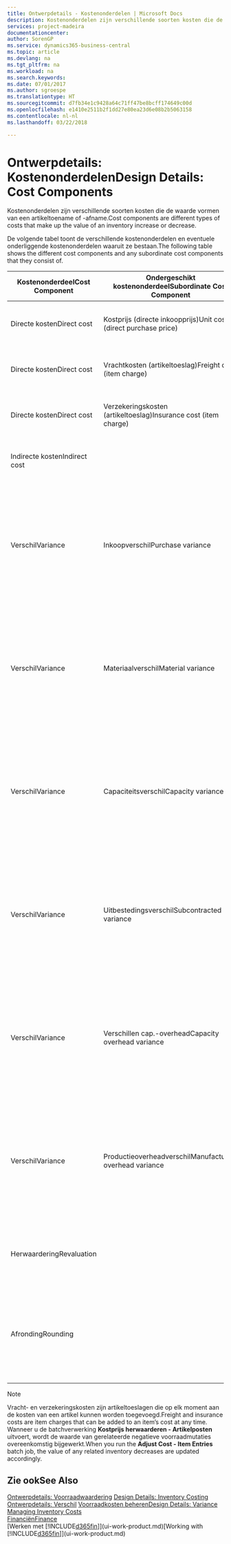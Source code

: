 ```yaml
---
title: Ontwerpdetails - Kostenonderdelen | Microsoft Docs
description: Kostenonderdelen zijn verschillende soorten kosten die de waarde vormen van een artikeltoename of -afname.
services: project-madeira
documentationcenter: 
author: SorenGP
ms.service: dynamics365-business-central
ms.topic: article
ms.devlang: na
ms.tgt_pltfrm: na
ms.workload: na
ms.search.keywords: 
ms.date: 07/01/2017
ms.author: sgroespe
ms.translationtype: HT
ms.sourcegitcommit: d7fb34e1c9428a64c71ff47be8bcff174649c00d
ms.openlocfilehash: e1410e2511b2f1dd27e80ea23d6e08b2b5063158
ms.contentlocale: nl-nl
ms.lasthandoff: 03/22/2018

---
```

# <a name="design-details-cost-components"></a><span data-ttu-id="04de2-103">Ontwerpdetails: Kostenonderdelen</span><span class="sxs-lookup"><span data-stu-id="04de2-103">Design Details: Cost Components</span></span>
<span data-ttu-id="04de2-104">Kostenonderdelen zijn verschillende soorten kosten die de waarde vormen van een artikeltoename of -afname.</span><span class="sxs-lookup"><span data-stu-id="04de2-104">Cost components are different types of costs that make up the value of an inventory increase or decrease.</span></span>  

 <span data-ttu-id="04de2-105">De volgende tabel toont de verschillende kostenonderdelen en eventuele onderliggende kostenonderdelen waaruit ze bestaan.</span><span class="sxs-lookup"><span data-stu-id="04de2-105">The following table shows the different cost components and any subordinate cost components that they consist of.</span></span>  

|<span data-ttu-id="04de2-106">Kostenonderdeel</span><span class="sxs-lookup"><span data-stu-id="04de2-106">Cost Component</span></span>|<span data-ttu-id="04de2-107">Ondergeschikt kostenonderdeel</span><span class="sxs-lookup"><span data-stu-id="04de2-107">Subordinate Cost Component</span></span>|<span data-ttu-id="04de2-108">Description</span><span class="sxs-lookup"><span data-stu-id="04de2-108">Description</span></span>|  
|--------------------|--------------------------------|---------------------------------------|  
|<span data-ttu-id="04de2-109">Directe kosten</span><span class="sxs-lookup"><span data-stu-id="04de2-109">Direct cost</span></span>|<span data-ttu-id="04de2-110">Kostprijs (directe inkoopprijs)</span><span class="sxs-lookup"><span data-stu-id="04de2-110">Unit cost (direct purchase price)</span></span>|<span data-ttu-id="04de2-111">Kosten die kunnen worden herleid tot een kostenobject.</span><span class="sxs-lookup"><span data-stu-id="04de2-111">Cost that can be traced to a cost object.</span></span>|  
|<span data-ttu-id="04de2-112">Directe kosten</span><span class="sxs-lookup"><span data-stu-id="04de2-112">Direct cost</span></span>|<span data-ttu-id="04de2-113">Vrachtkosten (artikeltoeslag)</span><span class="sxs-lookup"><span data-stu-id="04de2-113">Freight cost (item charge)</span></span>|<span data-ttu-id="04de2-114">Kosten die kunnen worden herleid tot een kostenobject.</span><span class="sxs-lookup"><span data-stu-id="04de2-114">Cost that can be traced to a cost object.</span></span>|  
|<span data-ttu-id="04de2-115">Directe kosten</span><span class="sxs-lookup"><span data-stu-id="04de2-115">Direct cost</span></span>|<span data-ttu-id="04de2-116">Verzekeringskosten (artikeltoeslag)</span><span class="sxs-lookup"><span data-stu-id="04de2-116">Insurance cost (item charge)</span></span>|<span data-ttu-id="04de2-117">Kosten die kunnen worden herleid tot een kostenobject.</span><span class="sxs-lookup"><span data-stu-id="04de2-117">Cost that can be traced to a cost object.</span></span>|  
|<span data-ttu-id="04de2-118">Indirecte kosten</span><span class="sxs-lookup"><span data-stu-id="04de2-118">Indirect cost</span></span>||<span data-ttu-id="04de2-119">Kosten die niet kunnen worden herleid tot een kostenobject.</span><span class="sxs-lookup"><span data-stu-id="04de2-119">Cost that cannot be traced to a cost object.</span></span>|  
|<span data-ttu-id="04de2-120">Verschil</span><span class="sxs-lookup"><span data-stu-id="04de2-120">Variance</span></span>|<span data-ttu-id="04de2-121">Inkoopverschil</span><span class="sxs-lookup"><span data-stu-id="04de2-121">Purchase variance</span></span>|<span data-ttu-id="04de2-122">Het verschil tussen werkelijke kosten en de vaste verrekenprijs. Wordt uitsluitend geboekt voor artikelen met de waarderingsmethode **Standaard**.</span><span class="sxs-lookup"><span data-stu-id="04de2-122">The difference between actual and standard costs, which is only posted for items using the **Standard** costing method.</span></span>|  
|<span data-ttu-id="04de2-123">Verschil</span><span class="sxs-lookup"><span data-stu-id="04de2-123">Variance</span></span>|<span data-ttu-id="04de2-124">Materiaalverschil</span><span class="sxs-lookup"><span data-stu-id="04de2-124">Material variance</span></span>|<span data-ttu-id="04de2-125">Het verschil tussen werkelijke kosten en de vaste verrekenprijs. Wordt uitsluitend geboekt voor artikelen met de waarderingsmethode **Standaard**.</span><span class="sxs-lookup"><span data-stu-id="04de2-125">The difference between actual and standard costs, which is only posted for items using the **Standard** costing method.</span></span>|  
|<span data-ttu-id="04de2-126">Verschil</span><span class="sxs-lookup"><span data-stu-id="04de2-126">Variance</span></span>|<span data-ttu-id="04de2-127">Capaciteitsverschil</span><span class="sxs-lookup"><span data-stu-id="04de2-127">Capacity variance</span></span>|<span data-ttu-id="04de2-128">Het verschil tussen werkelijke kosten en de vaste verrekenprijs. Wordt uitsluitend geboekt voor artikelen met de waarderingsmethode **Standaard**.</span><span class="sxs-lookup"><span data-stu-id="04de2-128">The difference between actual and standard costs, which is only posted for items using the **Standard** costing method.</span></span>|  
|<span data-ttu-id="04de2-129">Verschil</span><span class="sxs-lookup"><span data-stu-id="04de2-129">Variance</span></span>|<span data-ttu-id="04de2-130">Uitbestedingsverschil</span><span class="sxs-lookup"><span data-stu-id="04de2-130">Subcontracted variance</span></span>|<span data-ttu-id="04de2-131">Het verschil tussen werkelijke kosten en de vaste verrekenprijs. Wordt uitsluitend geboekt voor artikelen met de waarderingsmethode **Standaard**.</span><span class="sxs-lookup"><span data-stu-id="04de2-131">The difference between actual and standard costs, which is only posted for items using the **Standard** costing method.</span></span>|  
|<span data-ttu-id="04de2-132">Verschil</span><span class="sxs-lookup"><span data-stu-id="04de2-132">Variance</span></span>|<span data-ttu-id="04de2-133">Verschillen cap.-overhead</span><span class="sxs-lookup"><span data-stu-id="04de2-133">Capacity overhead variance</span></span>|<span data-ttu-id="04de2-134">Het verschil tussen werkelijke kosten en de vaste verrekenprijs. Wordt uitsluitend geboekt voor artikelen met de waarderingsmethode **Standaard**.</span><span class="sxs-lookup"><span data-stu-id="04de2-134">The difference between actual and standard costs, which is only posted for items using the **Standard** costing method.</span></span>|  
|<span data-ttu-id="04de2-135">Verschil</span><span class="sxs-lookup"><span data-stu-id="04de2-135">Variance</span></span>|<span data-ttu-id="04de2-136">Productieoverheadverschil</span><span class="sxs-lookup"><span data-stu-id="04de2-136">Manufacturing overhead variance</span></span>|<span data-ttu-id="04de2-137">Het verschil tussen werkelijke kosten en de vaste verrekenprijs. Wordt uitsluitend geboekt voor artikelen met de waarderingsmethode **Standaard**.</span><span class="sxs-lookup"><span data-stu-id="04de2-137">The difference between actual and standard costs, which is only posted for items using the **Standard** costing method.</span></span>|  
|<span data-ttu-id="04de2-138">Herwaardering</span><span class="sxs-lookup"><span data-stu-id="04de2-138">Revaluation</span></span>||<span data-ttu-id="04de2-139">Waardevermindering of -vermeerdering van de huidige voorraadwaarde.</span><span class="sxs-lookup"><span data-stu-id="04de2-139">A depreciation or appreciation of the current inventory value.</span></span>|  
|<span data-ttu-id="04de2-140">Afronding</span><span class="sxs-lookup"><span data-stu-id="04de2-140">Rounding</span></span>||<span data-ttu-id="04de2-141">Restwaarden die ontstaan door de manier waarop de waardering van negatieve voorraadmutaties wordt berekend.</span><span class="sxs-lookup"><span data-stu-id="04de2-141">Residuals caused by the way in which valuation of inventory decreases are calculated.</span></span>|  

> [!NOTE]  
>  <span data-ttu-id="04de2-142">Vracht- en verzekeringskosten zijn artikeltoeslagen die op elk moment aan de kosten van een artikel kunnen worden toegevoegd.</span><span class="sxs-lookup"><span data-stu-id="04de2-142">Freight and insurance costs are item charges that can be added to an item’s cost at any time.</span></span> <span data-ttu-id="04de2-143">Wanneer u de batchverwerking **Kostprijs herwaarderen - Artikelposten** uitvoert, wordt de waarde van gerelateerde negatieve voorraadmutaties overeenkomstig bijgewerkt.</span><span class="sxs-lookup"><span data-stu-id="04de2-143">When you run the **Adjust Cost - Item Entries** batch job, the value of any related inventory decreases are updated accordingly.</span></span>  

## <a name="see-also"></a><span data-ttu-id="04de2-144">Zie ook</span><span class="sxs-lookup"><span data-stu-id="04de2-144">See Also</span></span>  
 <span data-ttu-id="04de2-145">[Ontwerpdetails: Voorraadwaardering](design-details-inventory-costing.md) </span><span class="sxs-lookup"><span data-stu-id="04de2-145">[Design Details: Inventory Costing](design-details-inventory-costing.md) </span></span>  
 <span data-ttu-id="04de2-146">[Ontwerpdetails: Verschil](design-details-variance.md) [Voorraadkosten beheren](finance-manage-inventory-costs.md)</span><span class="sxs-lookup"><span data-stu-id="04de2-146">[Design Details: Variance](design-details-variance.md) [Managing Inventory Costs](finance-manage-inventory-costs.md)</span></span>  
 [<span data-ttu-id="04de2-147">Financiën</span><span class="sxs-lookup"><span data-stu-id="04de2-147">Finance</span></span>](finance.md)  
 <span data-ttu-id="04de2-148">[Werken met [!INCLUDE[d365fin](includes/d365fin_md.md)]](ui-work-product.md)</span><span class="sxs-lookup"><span data-stu-id="04de2-148">[Working with [!INCLUDE[d365fin](includes/d365fin_md.md)]](ui-work-product.md)</span></span>  

